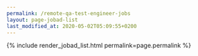 ```yaml
---
permalink: /remote-qa-test-engineer-jobs
layout: page-jobad-list
last_modified_at: 2020-05-02T05:09:55+0200
---
```

{% include render_jobad_list.html permalink=page.permalink %}


